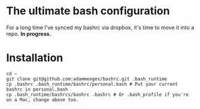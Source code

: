 The ultimate bash configuration
===============================

For a long time I've synced my bashrc via dropbox, it's time to move it into a repo. **In progress.**


Installation
============

    cd ~
    git clone git@github.com:adammenges/bashrc.git .bash_runtime
    cp .bashrc .bash_runtime/bashrc/personal.bash # Put your current bashrc in personal.bash
    cp .bash_runtime/bashrcs/bashrc .bashrc # Or .bash_profile if you're on a Mac, change above too.


